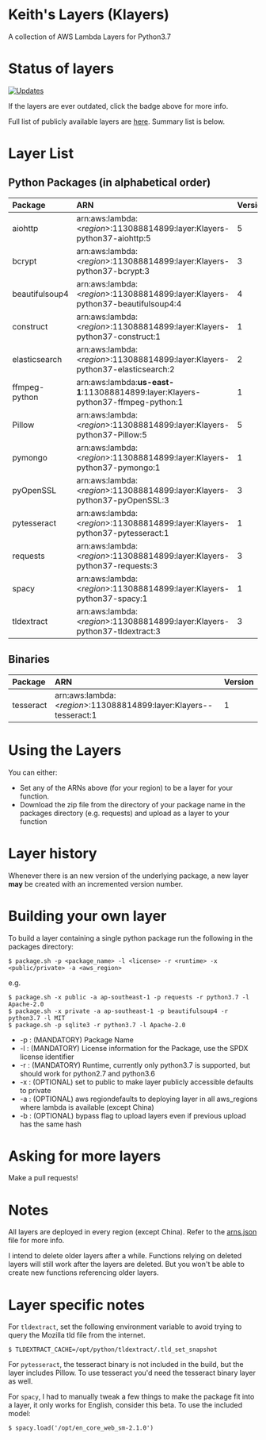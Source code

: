 # Keith's Layers (Klayers)

A collection of AWS Lambda Layers for Python3.7

# Status of layers

[![Updates](https://pyup.io/repos/github/keithrozario/Klayers/shield.svg)](https://pyup.io/repos/github/keithrozario/Klayers/)

If the layers are ever outdated, click the badge above for more info.

Full list of publicly available layers are [here](../blob/master/arns.json). Summary list is below.

# Layer List

## Python Packages (in alphabetical order)

| Package        | ARN                                                                             | Version |        
| :------------- |:---------------------------------------------------------------------------     | ------- |
| aiohttp        | arn:aws:lambda:\<*region*>:113088814899:layer:Klayers-python37-aiohttp:5        | 5       |
| bcrypt         | arn:aws:lambda:\<*region*>:113088814899:layer:Klayers-python37-bcrypt:3         | 3       |
| beautifulsoup4 | arn:aws:lambda:\<*region*>:113088814899:layer:Klayers-python37-beautifulsoup4:4 | 4       |
| construct      | arn:aws:lambda:\<*region*>:113088814899:layer:Klayers-python37-construct:1      | 1       |
| elasticsearch  | arn:aws:lambda:\<*region*>:113088814899:layer:Klayers-python37-elasticsearch:2  | 2       |
| ffmpeg-python  | arn:aws:lambda:**us-east-1**:113088814899:layer:Klayers-python37-ffmpeg-python:1| 1       |
| Pillow         | arn:aws:lambda:\<*region*>:113088814899:layer:Klayers-python37-Pillow:5         | 5       |
| pymongo        | arn:aws:lambda:\<*region*>:113088814899:layer:Klayers-python37-pymongo:1        | 1       |
| pyOpenSSL      | arn:aws:lambda:\<*region*>:113088814899:layer:Klayers-python37-pyOpenSSL:3      | 3       |
| pytesseract    | arn:aws:lambda:\<*region*>:113088814899:layer:Klayers-python37-pytesseract:1    | 1       |
| requests       | arn:aws:lambda:\<*region*>:113088814899:layer:Klayers-python37-requests:3       | 3       |
| spacy          | arn:aws:lambda:\<*region*>:113088814899:layer:Klayers-python37-spacy:1          | 1       |
| tldextract     | arn:aws:lambda:\<*region*>:113088814899:layer:Klayers-python37-tldextract:3     | 3       |


## Binaries

| Package        | ARN                                                                             | Version |        
| :------------- |:---------------------------------------------------------------------------     | ------- |
| tesseract      | arn:aws:lambda:\<*region*>:113088814899:layer:Klayers--tesseract:1              | 1       |

# Using the Layers

You can either:
* Set any of the ARNs above (for your region) to be a layer for your function. 
* Download the zip file from the directory of your package name in the packages directory (e.g. requests) and upload as a layer to your function

# Layer history

Whenever there is an new version of the underlying package, a new layer **may** be created with an incremented version number.

# Building your own layer

To build a layer containing a single python package run the following in the packages directory:

    $ package.sh -p <package_name> -l <license> -r <runtime> -x <public/private> -a <aws_region>

e.g.

    $ package.sh -x public -a ap-southeast-1 -p requests -r python3.7 -l Apache-2.0
    $ package.sh -x private -a ap-southeast-1 -p beautifulsoup4 -r python3.7 -l MIT
    $ package.sh -p sqlite3 -r python3.7 -l Apache-2.0

* -p : (MANDATORY) Package Name
* -l : (MANDATORY) License information for the Package, use the SPDX license identifier
* -r : (MANDATORY) Runtime, currently only python3.7 is supported, but should work for python2.7 and python3.6
* -x : (OPTIONAL) set to public to make layer publicly accessible defaults to private
* -a : (OPTIONAL) aws regiondefaults to deploying layer in all aws_regions where lambda is available (except China)
* -b : (OPTIONAL) bypass flag to upload layers even if previous upload has the same hash

# Asking for more layers

Make a pull requests!

# Notes

All layers are deployed in every region (except China). Refer to the [arns.json](../blob/master/arns.json) file for more info.

I intend to delete older layers after a while. Functions relying on deleted layers will still work after the layers are deleted. But you won't be able to create new functions referencing older layers.

# Layer specific notes

For `tldextract`, set the following environment variable to avoid trying to query the Mozilla tld file from the internet.

    $ TLDEXTRACT_CACHE=/opt/python/tldextract/.tld_set_snapshot

For `pytesseract`, the tesseract binary is not included in the build, but the layer includes Pillow. To use tesseract you'd need the tesseract binary layer as well.

For `spacy`, I had to manually tweak a few things to make the package fit into a layer, it only works for English, consider this beta. To use the included model:
    
    $ spacy.load('/opt/en_core_web_sm-2.1.0')

